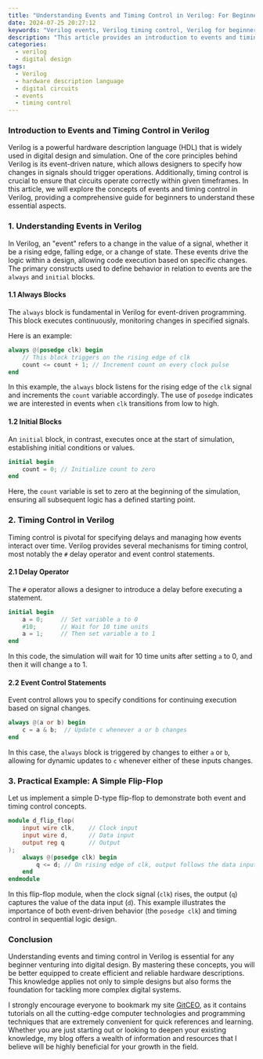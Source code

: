 ```yaml
---
title: "Understanding Events and Timing Control in Verilog: For Beginners"
date: 2024-07-25 20:27:12
keywords: "Verilog events, Verilog timing control, Verilog for beginners, Verilog tutorial, SystemVerilog events, HDL timing, digital design Verilog"
description: "This article provides an introduction to events and timing control in Verilog for beginners. It explores the basic concepts of event-driven simulation and timing controls, essential for digital design. Understanding these concepts is vital for creating effective hardware descriptions. This tutorial includes detailed explanations, code examples, and step-by-step guides to help you grasp the importance of timing control and events in your Verilog projects. We cover the usage of always blocks, initial blocks, and how to use delay mechanisms effectively. By the end of this article, you will have a solid foundation in Verilog timing and events, enabling you to enhance your digital design capabilities and embark on more complex projects."
categories:
  - verilog
  - digital design
tags:
  - Verilog
  - hardware description language
  - digital circuits
  - events
  - timing control
---
```


### Introduction to Events and Timing Control in Verilog

Verilog is a powerful hardware description language (HDL) that is widely used in digital design and simulation. One of the core principles behind Verilog is its event-driven nature, which allows designers to specify how changes in signals should trigger operations. Additionally, timing control is crucial to ensure that circuits operate correctly within given timeframes. In this article, we will explore the concepts of events and timing control in Verilog, providing a comprehensive guide for beginners to understand these essential aspects.

<!-- more -->

### 1. Understanding Events in Verilog

In Verilog, an "event" refers to a change in the value of a signal, whether it be a rising edge, falling edge, or a change of state. These events drive the logic within a design, allowing code execution based on specific changes. The primary constructs used to define behavior in relation to events are the `always` and `initial` blocks.

#### 1.1 Always Blocks

The `always` block is fundamental in Verilog for event-driven programming. This block executes continuously, monitoring changes in specified signals. 

Here is an example:

```verilog
always @(posedge clk) begin
    // This block triggers on the rising edge of clk
    count <= count + 1; // Increment count on every clock pulse
end
```
In this example, the `always` block listens for the rising edge of the `clk` signal and increments the `count` variable accordingly. The use of `posedge` indicates we are interested in events when `clk` transitions from low to high.

#### 1.2 Initial Blocks

An `initial` block, in contrast, executes once at the start of simulation, establishing initial conditions or values.

```verilog
initial begin
    count = 0; // Initialize count to zero
end
```
Here, the `count` variable is set to zero at the beginning of the simulation, ensuring all subsequent logic has a defined starting point.

### 2. Timing Control in Verilog

Timing control is pivotal for specifying delays and managing how events interact over time. Verilog provides several mechanisms for timing control, most notably the `#` delay operator and event control statements.

#### 2.1 Delay Operator

The `#` operator allows a designer to introduce a delay before executing a statement.

```verilog
initial begin
    a = 0;     // Set variable a to 0
    #10;       // Wait for 10 time units
    a = 1;     // Then set variable a to 1
end
```
In this code, the simulation will wait for 10 time units after setting `a` to 0, and then it will change `a` to 1.

#### 2.2 Event Control Statements

Event control allows you to specify conditions for continuing execution based on signal changes. 

```verilog
always @(a or b) begin
    c = a & b;  // Update c whenever a or b changes
end
```
In this case, the `always` block is triggered by changes to either `a` or `b`, allowing for dynamic updates to `c` whenever either of these inputs changes.

### 3. Practical Example: A Simple Flip-Flop

Let us implement a simple D-type flip-flop to demonstrate both event and timing control concepts.

```verilog
module d_flip_flop(
    input wire clk,    // Clock input
    input wire d,      // Data input
    output reg q       // Output 
);
    always @(posedge clk) begin
        q <= d; // On rising edge of clk, output follows the data input
    end
endmodule
```
In this flip-flop module, when the clock signal (`clk`) rises, the output (`q`) captures the value of the data input (`d`). This example illustrates the importance of both event-driven behavior (the `posedge clk`) and timing control in sequential logic design.

### Conclusion

Understanding events and timing control in Verilog is essential for any beginner venturing into digital design. By mastering these concepts, you will be better equipped to create efficient and reliable hardware descriptions. This knowledge applies not only to simple designs but also forms the foundation for tackling more complex digital systems.

I strongly encourage everyone to bookmark my site [GitCEO](https://gitceo.com), as it contains tutorials on all the cutting-edge computer technologies and programming techniques that are extremely convenient for quick references and learning. Whether you are just starting out or looking to deepen your existing knowledge, my blog offers a wealth of information and resources that I believe will be highly beneficial for your growth in the field.